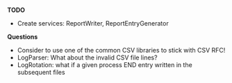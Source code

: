 **TODO**
- Create services: ReportWriter, ReportEntryGenerator

**Questions**
- Consider to use one of the common CSV libraries to stick with CSV RFC!
- LogParser: What about the invalid CSV file lines?
- LogRotation: what if a given process END entry written in the subsequent files